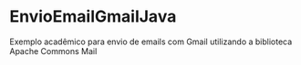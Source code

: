 # EnvioEmailGmailJava
Exemplo acadêmico para envio de emails com Gmail utilizando a biblioteca Apache Commons Mail
